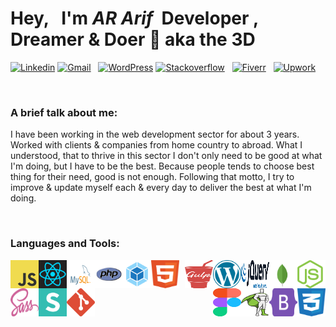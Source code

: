# Hey, &nbsp; I'm _AR Arif_ &nbsp;Developer , Dreamer & Doer 👋 aka the 3D

[![Linkedin](https://img.shields.io/badge/Linkedin-connect--me-blue?logo=linkedin&style=for-the-badge&logoColor=white&labelColor=blue&color=mint)](https://www.linkedin.com/in/arifur-rahman-arif-51222a1b8/) [![Gmail](https://img.shields.io/badge/dev.ar.arif@gmail.com-d?logo=gmail&style=for-the-badge&logoColor=white&labelColor=red&color=blue)]() &nbsp; [![WordPress](https://img.shields.io/badge/Wordpress-d?logo=wordpress&style=for-the-badge&logoColor=white&labelColor=blue&color=23282d)](https://profiles.wordpress.org/devdrarif/#content-plugins)
[![Stackoverflow](https://img.shields.io/badge/stackoverflow-d?logo=stackoverflow&style=for-the-badge&logoColor=white&labelColor=orange&color=red)](https://stackoverflow.com/users/16214410/arifur-rahman-arif) &nbsp; [![Fiverr](https://img.shields.io/badge/fiverr-d?logo=fiverr&style=for-the-badge&logoColor=black&labelColor=1dbf73&color=blue)](https://www.fiverr.com/devdrarif?up_rollout=true) &nbsp; [![Upwork](https://img.shields.io/badge/upwork-d?logo=upwork&style=for-the-badge&logoColor=white&labelColor=14a800&color=blue)](https://www.upwork.com/freelancers/~014254f914c8244188)

<br />

### A brief talk about me:

I have been working in the web development sector for about 3 years.
Worked with clients & companies from home country to abroad. What I understood, that to thrive in this sector I don't only need to be good
at what I'm doing, but I have to be the best. Because people tends to choose best thing for their need, good is not enough.
Following that motto, I try to improve & update myself each & every day to deliver the best at what I'm doing.

<br />

### Languages and Tools:

<img align="left" alt="JavaScript" width="45" height="45" src="./Logos/logo-javascript.svg" title="JavaScript"/>
<img align="right" alt="NodeJS" width="45" height="45" src="./Logos/nodejs-icon.svg" title="NodeJS"/>
<img align="left" alt="React" width="45" height="45" src="./Logos/react.svg" title="React"/>
<img align="right" alt="MongoDB" width="45" height="45" src="./Logos/mongodb.svg" title="MongoDB"/>
<img align="left" alt="MySQL" width="45" height="45" src="./Logos/mysql.svg" title="MySQL"/>
<img align="right" alt="jQuery" width="45" height="45" src="./Logos/jquery.svg" title="jQuery"/>
<img align="left" alt="PHP" width="45" height="45" src="./Logos/php.svg" title="PHP"/>
<img align="right" alt="WordPress" width="45" height="45" src="./Logos/wordpress.svg" title="WordPress"/>
<img align="left" alt="Webpack" width="45" height="45" src="./Logos/webpack-icon.svg" title="Webpack"/>
<img align="right" alt="Gulp" width="45" height="45" src="./Logos/gulp.svg" title="Gulp"/>
<img align="left" alt="HTML" width="45" height="45" src="./Logos/html.svg" title="HTML"/>
<img align="right" alt="CSS" width="45" height="45" src="./Logos/css.svg" title="CSS"/>
<img align="left" alt="Sass" width="45" height="45" src="./Logos/sass.svg" title="Sass"/>
<img align="right" alt="Bootstrap" width="45" height="45" src="./Logos/bootstrap.svg" title="Bootstrap"/>
<img align="left" alt="Semantic" width="45" height="45" src="./Logos/semantic-ui.svg" title="Semantic"/>
<img align="right" alt="GSAP" width="45" height="45" src="./Logos/gsap-greensock.svg" title="GSAP"/>
<img align="left" alt="Git" width="45" height="45" src="./Logos/git-icon.svg" title="Git"/>
<img align="right" alt="Figma" width="45" height="45" src="./Logos/figma.svg" title="Figma"/>
